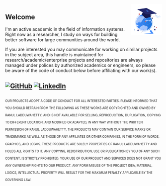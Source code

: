 
<picture>
  <source media="(prefers-color-scheme: dark)" srcset="https://raw.githubusercontent.com/LRANUL/LRANUL/main/lite-rocket.gif">
  <img align="right" alt="Sign of exploration" width="100" height="100" src="https://raw.githubusercontent.com/LRANUL/LRANUL/main/dark-science.gif">
</picture>
<!-- <img align="right" alt="Open Source Notice with usage rights" width="100" height="100" src="https://github.com/LRANUL/LRANUL/blob/main/information.png"> -->

## Welcome

I'm an active academic in the field of information systems. Right now as a researcher, I study on ways for building better software for large communities around the world.

If you are interested you may communicate for working on similar projects in the subject area, this handle is maintained for research/academic/enterprise projects and repositories are always managed under polices by authorized academics or engineers, so please be aware of the code of conduct below before affiliating with our work(s).

[![GitHub](https://img.shields.io/badge/GitHub-%40LRANUL-black.svg?style=plastic&logo=GitHub)](https://github.com/LRANUL)
[![LinkedIn](https://img.shields.io/badge/Linkedin-Ranul-blue.svg?style=plastic&logo=Linkedin)](https://www.linkedin.com/in/ranul/)
----

<sub><sub>
OUR PROJECTS ADOPT A CODE OF CONDUCT FOR ALL INTERESTED PARTIES. PLEASE INFORMED THAT YOU SHOULD REFRAIN FROM THE FOLLOWING AS THESE WORKS ARE COPYRIGHTED AND OWNED BY RANUL LADDUWAHETTY, AND IS NOT AVAILABLE FOR SELLING, REPRODUCTION, DUPLICATION, COPYING TO DIFFERENT LOCATION, AND MODIFIED OR ADAPTED, IN ANY WAY WITHOUT THE WRITTEN PERMISSION OF RANUL LADDUWAHETTY. THE PRODUCTS MAY CONTAIN OUR SERVICE MARKS OR TRADEMARKS AS WELL AS THOSE OF ANY AFFILIATES OR OTHER COMPANIES, IN THE FORM OF WORDS, GRAPHICS, AND LOGOS. THESE PRODUCTS ARE SOLELY PROPERTIES OF RANUL LADDUWAHETTY AND HOLDS ALL RIGHTS TO IT, ANY COPYING, REDISTRIBUTION, USE OR PUBLICATION BY YOU OF ANY SUCH CONTENT, IS STRICTLY PROHIBITED. YOUR USE OF OUR PRODUCT AND SERVICES DOES NOT GRANT YOU ANY OWNERSHIP RIGHTS TO OUR PRODUCT. ANY FORM MISUSE OF THE PROJECT IDEA, MATERIAL, LOGICS, INTELLECTUAL PROPERTY WILL RESULT FOR THE MAXIMUM PENALTY APPLICABLE BY THE GOVERNING LAW.
 <sub><sub>
<!-- ![Open Source Notice](https://github.com/LRANUL/RPLS/blob/master/images/sphere.png)  -->
<img src="https://pastepixel.com/image/d5U9hkBxk7fs2SbQ73vp.png" alt=""/>
